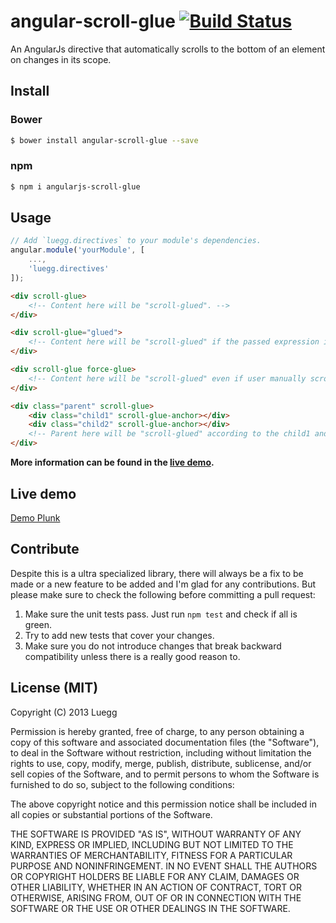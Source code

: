 # angular-scroll-glue [![Build Status](https://travis-ci.org/Luegg/angularjs-scroll-glue.svg?branch=master)](https://travis-ci.org/Luegg/angularjs-scroll-glue)

An AngularJs directive that automatically scrolls to the bottom of an element on changes in its scope.

## Install
### Bower
```bash
$ bower install angular-scroll-glue --save
```

### npm
```bash
$ npm i angularjs-scroll-glue
```

## Usage
```javascript
// Add `luegg.directives` to your module's dependencies.
angular.module('yourModule', [
	...,
	'luegg.directives'
]);
```

```html
<div scroll-glue>
	<!-- Content here will be "scroll-glued". -->
</div>

<div scroll-glue="glued">
	<!-- Content here will be "scroll-glued" if the passed expression is truthy. -->
</div>

<div scroll-glue force-glue>
	<!-- Content here will be "scroll-glued" even if user manually scroll top. -->
</div>

<div class="parent" scroll-glue>
    <div class="child1" scroll-glue-anchor></div>
    <div class="child2" scroll-glue-anchor></div>
	<!-- Parent here will be "scroll-glued" according to the child1 and child2 size change event -->
</div>
```

**More information can be found in the [live demo](#live-demo).**

## Live demo
[Demo Plunk](http://plnkr.co/edit/wxTyp7PpyxJOHSlUumVC?p=preview)

## Contribute

Despite this is a ultra specialized library, there will always be a fix to be made or a new feature to be added and I'm glad for any contributions. But please make sure to check the following before committing a pull request:

1. Make sure the unit tests pass. Just run `npm test` and check if all is green.
1. Try to add new tests that cover your changes.
1. Make sure you do not introduce changes that break backward compatibility unless there is a really good reason to.

## License (MIT)

Copyright (C) 2013 Luegg

Permission is hereby granted, free of charge, to any person obtaining a copy of this software and associated documentation files (the "Software"), to deal in the Software without restriction, including without limitation the rights to use, copy, modify, merge, publish, distribute, sublicense, and/or sell copies of the Software, and to permit persons to whom the Software is furnished to do so, subject to the following conditions:

The above copyright notice and this permission notice shall be included in all copies or substantial portions of the Software.

THE SOFTWARE IS PROVIDED "AS IS", WITHOUT WARRANTY OF ANY KIND, EXPRESS OR IMPLIED, INCLUDING BUT NOT LIMITED TO THE WARRANTIES OF MERCHANTABILITY, FITNESS FOR A PARTICULAR PURPOSE AND NONINFRINGEMENT. IN NO EVENT SHALL THE AUTHORS OR COPYRIGHT HOLDERS BE LIABLE FOR ANY CLAIM, DAMAGES OR OTHER LIABILITY, WHETHER IN AN ACTION OF CONTRACT, TORT OR OTHERWISE, ARISING FROM, OUT OF OR IN CONNECTION WITH THE SOFTWARE OR THE USE OR OTHER DEALINGS IN THE SOFTWARE.
